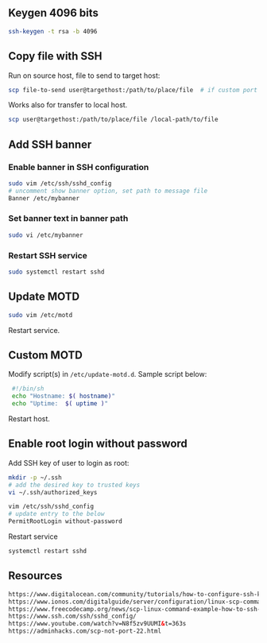 ## Keygen 4096 bits
```bash
ssh-keygen -t rsa -b 4096
```

## Copy file with SSH
Run on source host, file to send to target host:
```bash
scp file-to-send user@targethost:/path/to/place/file  # if custom port use -P port_number
```
Works also for transfer to local host. 
```bash
scp user@targethost:/path/to/place/file /local-path/to/file
```
## Add SSH banner
### Enable banner in SSH configuration
```sh
sudo vim /etc/ssh/sshd_config
# uncomment show banner option, set path to message file
Banner /etc/mybanner
```
### Set banner text in banner path
```sh
sudo vi /etc/mybanner
```
### Restart SSH service
```sh
sudo systemctl restart sshd
```
## Update MOTD
```sh
sudo vim /etc/motd
```
Restart service.
## Custom MOTD
Modify script(s) in `/etc/update-motd.d`. Sample script below:
```sh
 #!/bin/sh
 echo "Hostname: $( hostname)"
 echo "Uptime:  $( uptime )"
```
Restart host.
## Enable root login without password
Add SSH key of user to login as root:
```sh
mkdir -p ~/.ssh
# add the desired key to trusted keys
vi ~/.ssh/authorized_keys
```
```sh
vim /etc/ssh/sshd_config
# update entry to the below
PermitRootLogin without-password
```
Restart service
```sh
systemctl restart sshd
```
## Resources
```html
https://www.digitalocean.com/community/tutorials/how-to-configure-ssh-key-based-authentication-on-a-linux-server
https://www.ionos.com/digitalguide/server/configuration/linux-scp-command/
https://www.freecodecamp.org/news/scp-linux-command-example-how-to-ssh-file-transfer-from-remote-to-local/
https://www.ssh.com/ssh/sshd_config/
https://www.youtube.com/watch?v=N8f5zv9UUMI&t=363s
https://adminhacks.com/scp-not-port-22.html
```
